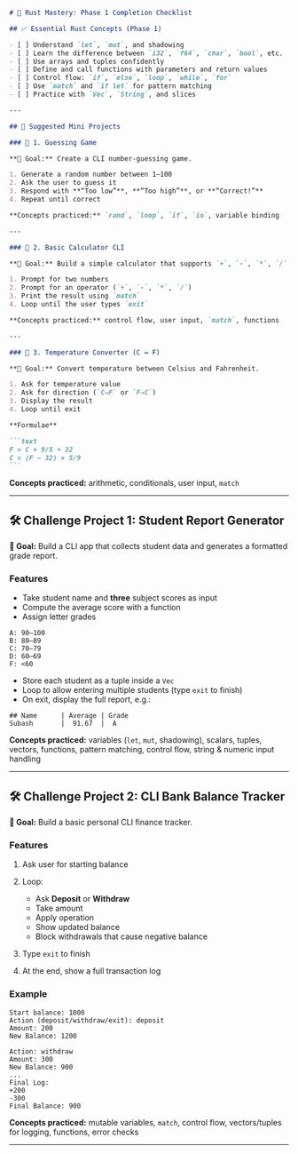 ````markdown
# 🦀 Rust Mastery: Phase 1 Completion Checklist

## ✅ Essential Rust Concepts (Phase 1)

- [ ] Understand `let`, `mut`, and shadowing
- [ ] Learn the difference between `i32`, `f64`, `char`, `bool`, etc.
- [ ] Use arrays and tuples confidently
- [ ] Define and call functions with parameters and return values
- [ ] Control flow: `if`, `else`, `loop`, `while`, `for`
- [ ] Use `match` and `if let` for pattern matching
- [ ] Practice with `Vec`, `String`, and slices

---

## 🔨 Suggested Mini Projects

### 📌 1. Guessing Game

**🎯 Goal:** Create a CLI number-guessing game.

1. Generate a random number between 1–100
2. Ask the user to guess it
3. Respond with **“Too low”**, **“Too high”**, or **“Correct!”**
4. Repeat until correct

**Concepts practiced:** `rand`, `loop`, `if`, `io`, variable binding

---

### 📌 2. Basic Calculator CLI

**🎯 Goal:** Build a simple calculator that supports `+`, `-`, `*`, `/`.

1. Prompt for two numbers
2. Prompt for an operator (`+`, `-`, `*`, `/`)
3. Print the result using `match`
4. Loop until the user types `exit`

**Concepts practiced:** control flow, user input, `match`, functions

---

### 📌 3. Temperature Converter (C ↔ F)

**🎯 Goal:** Convert temperature between Celsius and Fahrenheit.

1. Ask for temperature value
2. Ask for direction (`C→F` or `F→C`)
3. Display the result
4. Loop until exit

**Formulae**

```text
F = C × 9/5 + 32
C = (F − 32) × 5/9
```
````

**Concepts practiced:** arithmetic, conditionals, user input, `match`

---

## 🛠️ Challenge Project 1: Student Report Generator

**🎯 Goal:** Build a CLI app that collects student data and generates a formatted grade report.

### Features

- Take student name and **three** subject scores as input
- Compute the average score with a function
- Assign letter grades

```text
A: 90–100
B: 80–89
C: 70–79
D: 60–69
F: <60
```

- Store each student as a tuple inside a `Vec`
- Loop to allow entering multiple students (type `exit` to finish)
- On exit, display the full report, e.g.:

```text
## Name      | Average | Grade
Subash       |  91.67  |  A
```

**Concepts practiced:** variables (`let`, `mut`, shadowing), scalars, tuples, vectors, functions, pattern matching, control flow, string & numeric input handling

---

## 🛠️ Challenge Project 2: CLI Bank Balance Tracker

**🎯 Goal:** Build a basic personal CLI finance tracker.

### Features

1. Ask user for starting balance
2. Loop:

   - Ask **Deposit** or **Withdraw**
   - Take amount
   - Apply operation
   - Show updated balance
   - Block withdrawals that cause negative balance

3. Type `exit` to finish
4. At the end, show a full transaction log

### Example

```text
Start balance: 1000
Action (deposit/withdraw/exit): deposit
Amount: 200
New Balance: 1200

Action: withdraw
Amount: 300
New Balance: 900
...
Final Log:
+200
-300
Final Balance: 900
```

**Concepts practiced:** mutable variables, `match`, control flow, vectors/tuples for logging, functions, error checks

---
